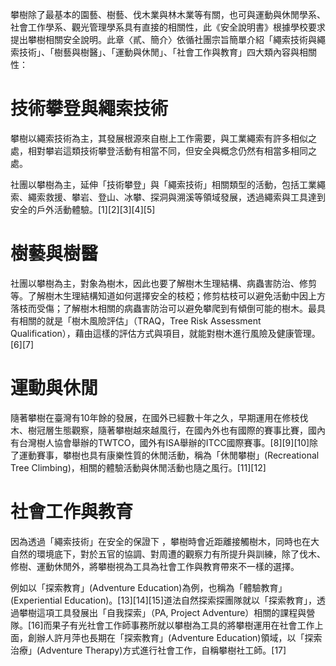 攀樹除了最基本的園藝、樹藝、伐木業與林木業等有關，也可與運動與休閒學系、社會工作學系、觀光管理學系具有直接的相關性，此《安全說明書》根據學校要求提出攀樹相關安全說明。此章〈貳、簡介〉依循社團宗旨簡單介紹「繩索技術與繩索技術」、「樹藝與樹醫」、「運動與休閒」、「社會工作與教育」四大類內容與相關性：

# 技術攀登與繩索技術

攀樹以繩索技術為主，其發展根源來自樹上工作需要，與工業繩索有許多相似之處，相對攀岩這類技術攀登活動有相當不同，但安全與概念仍然有相當多相同之處。

社團以攀樹為主，延伸「技術攀登」與「繩索技術」相關類型的活動，包括工業繩索、繩索救援、攀岩、登山、冰攀、探洞與溯溪等領域發展，透過繩索與工具達到安全的戶外活動體驗。[1][2][3][4][5]

# 樹藝與樹醫

社團以攀樹為主，對象為樹木，因此也要了解樹木生理結構、病蟲害防治、修剪等。了解樹木生理結構知道如何選擇安全的枝椏；修剪枯枝可以避免活動中因上方落枝而受傷；了解樹木相關的病蟲害防治可以避免攀爬到有傾倒可能的樹木。最具有相關的就是「樹木風險評估」（TRAQ，Tree Risk Assessment Qualification），藉由這樣的評估方式與項目，就能對樹木進行風險及健康管理。[6][7]

# 運動與休閒

隨著攀樹在臺灣有10年餘的發展，在國外已經數十年之久，早期運用在修枝伐木、樹冠層生態觀察，隨著攀樹越來越風行，在國內外也有國際的賽事比賽，國內有台灣樹人協會舉辦的TWTCO，國外有ISA舉辦的ITCC國際賽事。[8][9][10]除了運動賽事，攀樹也具有康樂性質的休閒活動，稱為「休閒攀樹」(Recreational Tree Climbing)，相關的體驗活動與休閒活動也隨之風行。[11][12]

# 社會工作與教育

因為透過「繩索技術」在安全的保證下 ，攀樹時會近距離接觸樹木，同時也在大自然的環境底下，對於五官的協調、對周遭的觀察力有所提升與訓練，除了伐木、修樹、運動休閒外，將攀樹視為工具為社會工作與教育帶來不一樣的選擇。

例如以「探索教育」(Adventure Education)為例，也稱為「體驗教育」(Experiential Education)。[13][14][15]道法自然探索探團隊就以「探索教育」，透過攀樹這項工具發展出「自我探索」（PA, Project Adventure）相關的課程與營隊。[16]而果子有光社會工作師事務所就以攀樹為工具的將攀樹運用在社會工作上面，創辦人許月萍也長期在「探索教育」(Adventure Education)領域，以「探索治療」(Adventure Therapy)方式進行社會工作，自稱攀樹社工師。[17]
